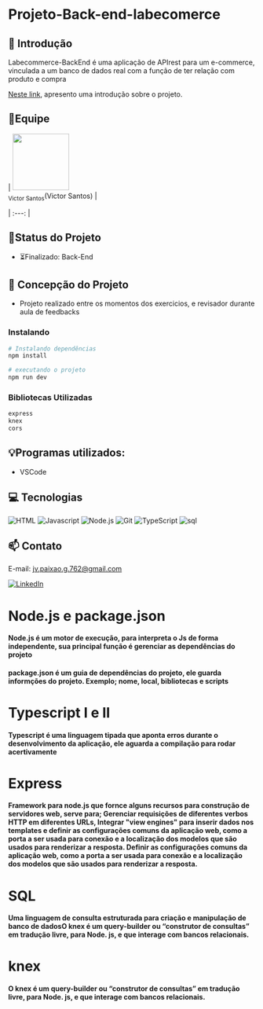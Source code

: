# Projeto-Back-end-labecomerce

## 📖 Introdução

Labecommerce-BackEnd é uma aplicação de APIrest para um e-commerce, vinculada a um banco de dados real com a função de ter relação com produto e compra


[Neste link](https://github.com/labenuexercicios/projeto-labecommerce), apresento uma introdução sobre o projeto.



## 👥Equipe
| <img src="https://media.licdn.com/dms/image/D4D03AQHBtLEgHbP_RQ/profile-displayphoto-shrink_800_800/0/1681615164458?e=1688601600&v=beta&t=vmaTCEFXlInJj8-2RpSA3Swl8y3OXuiUD5VXb8mA3yk" width=115><br><sub>Victor Santos</sub>(Victor Santos) |

| :---: |

## 🧭Status do Projeto
- ⏳Finalizado: Back-End

## 📄 Concepção do Projeto
- Projeto realizado entre os momentos dos exercicios, e revisador durante aula de feedbacks

### Instalando
```bash
# Instalando dependências
npm install

# executando o projeto
npm run dev
```



### Bibliotecas Utilizadas

```bash
express
knex
cors
```

## 💡Programas utilizados:
- VSCode

## 💻 Tecnologias 

![HTML](https://img.shields.io/badge/HTML5-E34F26?style=for-the-badge&logo=html5&logoColor=white)
![Javascript](https://img.shields.io/badge/JavaScript-323330?style=for-the-badge&logo=javascript&logoColor=F7DF1E)
![Node.js](https://img.shields.io/badge/node.js-20232A?style=for-the-badge&logo=node.js&logoColor=61DAFB)
![Git](https://img.shields.io/badge/GIT-E44C30?style=for-the-badge&logo=git&logoColor=white)
![TypeScript](https://img.shields.io/badge/TypeScript-20232A?style=for-the-badge&logo=TypeScript&logoColor=61DAFB)
![sql]([https://img.shields.io/badge/TypeScript-20232A?style=for-the-badge&logo=TypeScript&logoColor=61DAFB](https://img.shields.io/badge/SQL-E34F26?style=for-the-badge&logo=SQL5&logoColor=white))





## 📫 Contato

E-mail: jv.paixao.g.762@gmail.com

[![LinkedIn](https://img.shields.io/badge/LinkedIn-0077B5?style=for-the-badge&logo=linkedin&logoColor=white)](https://www.linkedin.com/in/joãovictorpsantos/)


<h1>Node.js e package.json</h1>
<H4>Node.js é um motor de execução, para interpreta o Js de forma independente, sua principal função é gerenciar as dependências do projeto</H4>
<H4>package.json é um guia de dependências do projeto, ele guarda informções do projeto. Exemplo; nome, local, bibliotecas e scripts</H4>
<h1>Typescript I e II</h1>  
<h4>Typescript é uma linguagem tipada que aponta erros durante o desenvolvimento da aplicação, ele aguarda a compilação para rodar acertivamente</h4>
<h1>Express</h1>
<h4>Framework para node.js que fornce alguns recursos para construção de servidores web, serve para; Gerenciar requisições de diferentes verbos HTTP em diferentes URLs, Integrar "view engines" para inserir dados nos templates e definir as configurações comuns da aplicação web, como a porta a ser usada para conexão e a localização dos modelos que são usados para renderizar a resposta. Definir as configurações comuns da aplicação web, como a porta a ser usada para conexão e a localização dos modelos que são usados para renderizar a resposta.</h4>
<H1>SQL</H1>
<h4>Uma linguagem de consulta estruturada para criação e manipulação de banco de dadosO knex é um query-builder ou “construtor de consultas” em tradução livre, para Node. js, e que interage com bancos relacionais.</h4>
<h1>knex</h1>
<h4>O knex é um query-builder ou “construtor de consultas” em tradução livre, para Node. js, e que interage com bancos relacionais.</h4>

